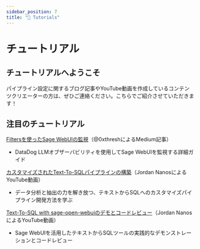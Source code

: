 ```yaml
---
sidebar_position: 7
title: "📖 Tutorials"
---
```


# チュートリアル

## チュートリアルへようこそ

パイプライン設定に関するブログ記事やYouTube動画を作成しているコンテンツクリエーターの方は、ぜひご連絡ください。こちらでご紹介させていただきます！

## 注目のチュートリアル

[Filtersを使ったSage WebUIの監視](https://medium.com/@0xthresh/monitor-sage-open-webui-with-datadog-llm-observability-620ef3a598c6)（@0xthreshによるMedium記事）

- DataDog LLMオブザーバビリティを使用してSage WebUIを監視する詳細ガイド

[カスタマイズされたText-To-SQLパイプラインの構築](https://www.youtube.com/watch?v=y7frgUWrcT4)（Jordan NanosによるYouTube動画）

- データ分析と抽出の力を解き放つ、テキストからSQLへのカスタマイズパイプライン開発方法を学ぶ

[Text-To-SQL with sage-open-webuiのデモとコードレビュー](https://www.youtube.com/watch?v=iLVyEgxGbg4)（Jordan NanosによるYouTube動画）

- Sage WebUIを活用したテキストからSQLツールの実践的なデモンストレーションとコードレビュー